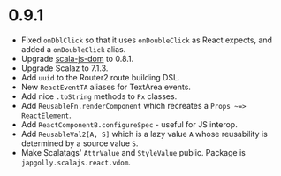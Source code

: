 # 0.9.1

* Fixed `onDblClick` so that it uses `onDoubleClick` as React expects, and
  added a `onDoubleClick` alias.
* Upgrade [scala-js-dom](https://github.com/scala-js/scala-js-dom) to 0.8.1.
* Upgrade Scalaz to 7.1.3.
* Add `uuid` to the Router2 route building DSL.
* New `ReactEventTA` aliases for TextArea events.
* Add nice `.toString` methods to `Px` classes.
* Add `ReusableFn.renderComponent` which recreates a `Props ~=> ReactElement`.
* Add `ReactComponentB.configureSpec` - useful for JS interop.
* Add `ReusableVal2[A, S]` which is a lazy value `A` whose reusability is determined by a source value `S`.
* Make Scalatags' `AttrValue` and `StyleValue` public. Package is `japgolly.scalajs.react.vdom`.

